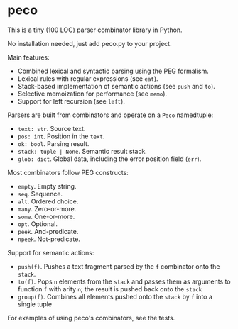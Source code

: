 # peco

This is a tiny (100 LOC) parser combinator library in Python.

No installation needed, just add peco.py to your project.

Main features:

* Combined lexical and syntactic parsing using the PEG formalism.
* Lexical rules with regular expressions (see `eat`).
* Stack-based implementation of semantic actions (see `push` and `to`).
* Selective memoization for performance (see `memo`).
* Support for left recursion (see `left`).

Parsers are built from combinators and operate on a `Peco` namedtuple:

* `text: str`. Source text.
* `pos: int`. Position in the `text`.
* `ok: bool`. Parsing result.
* `stack: tuple | None`. Semantic result stack.
* `glob: dict`. Global data, including the error position field (`err`).

Most combinators follow PEG constructs:

* `empty`. Empty string.
* `seq`. Sequence.
* `alt`. Ordered choice.
* `many`. Zero-or-more.
* `some`. One-or-more.
* `opt`. Optional.
* `peek`. And-predicate.
* `npeek`. Not-predicate.

Support for semantic actions:

* `push(f)`. Pushes a text fragment parsed by the `f` combinator onto the `stack`.
* `to(f)`.  Pops `n` elements from the `stack` and passes them as arguments to function `f` with arity `n`; the result is pushed back onto the `stack`
* `group(f)`. Combines all elements pushed onto the `stack` by `f` into a single tuple

For examples of using peco's combinators, see the tests.
